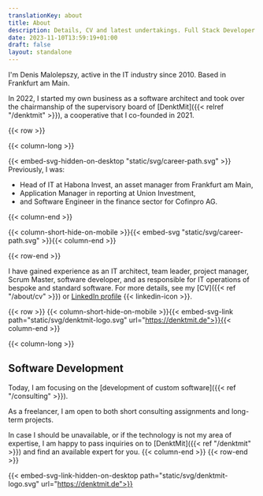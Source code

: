 ```yaml
---
translationKey: about
title: About
description: Details, CV and latest undertakings. Full Stack Developer & Software-Architekt — Java & Cloud Native.
date: 2023-11-10T13:59:19+01:00
draft: false
layout: standalone
---
```


I'm Denis Malolepszy, active in the IT industry since 2010. Based in Frankfurt am Main.

In 2022, I started my own business as a software architect and took over the chairmanship of the supervisory board of [DenktMit]({{< relref "/denktmit" >}}), a cooperative that I co-founded in 2021.



{{< row >}}

{{< column-long >}}

{{< embed-svg-hidden-on-desktop "static/svg/career-path.svg" >}}
Previously, I was:
- Head of IT at Habona Invest, an asset manager from Frankfurt am Main,
- Application Manager in reporting at Union Investment,
- and Software Engineer in the finance sector for Cofinpro AG.

{{< column-end >}}

{{< column-short-hide-on-mobile >}}{{< embed-svg "static/svg/career-path.svg" >}}{{< column-end >}}

{{< row-end >}}

I have gained experience as an IT architect, team leader, project manager, Scrum Master, software developer, and as responsible for IT operations of bespoke and standard software. For more details, see my [CV]({{< ref "/about/cv" >}}) or [LinkedIn profile](https://www.linkedin.com/in/dmalolepszy) {{< linkedin-icon >}}.

{{< row >}}
{{< column-short-hide-on-mobile >}}{{< embed-svg-link path="static/svg/denktmit-logo.svg" url="https://denktmit.de">}}{{< column-end >}}

{{< column-long >}}
## Software Development
Today, I am focusing on the [development of custom software]({{< ref "/consulting" >}}).

As a freelancer, I am open to both short consulting assignments and long-term projects.

In case I should be unavailable, or if the technology is not my area of expertise, I am happy to pass inquiries on to [DenktMit]({{< ref "/denktmit" >}}) and find an available expert for you.
{{< column-end >}}
{{< row-end >}}

{{< embed-svg-link-hidden-on-desktop path="static/svg/denktmit-logo.svg" url="https://denktmit.de">}}



